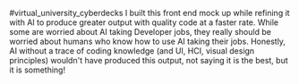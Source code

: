 #virtual_university_cyberdecks
I built this front end mock up while refining it with AI to produce greater output with quality code at a faster rate. While some are worried about AI taking Developer jobs, they really should be worried about humans who know how to use AI taking their jobs. Honestly, AI without a trace of coding knowledge (and UI, HCI, visual design principles) wouldn't have produced this output, not saying it is the best, but it is something!
